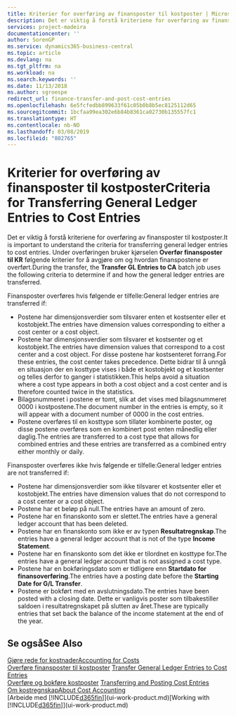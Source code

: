 ```yaml
---
title: Kriterier for overføring av finansposter til kostposter | Microsoft-dokumentasjon
description: Det er viktig å forstå kriteriene for overføring av finansposter til kostposter. Under overføringen bruker kjørselen **Overfør finansposter til KR** følgende kriterier for å avgjøre om og hvordan finanspostene er overført.
services: project-madeira
documentationcenter: ''
author: SorenGP
ms.service: dynamics365-business-central
ms.topic: article
ms.devlang: na
ms.tgt_pltfrm: na
ms.workload: na
ms.search.keywords: ''
ms.date: 11/13/2018
ms.author: sgroespe
redirect_url: finance-transfer-and-post-cost-entries
ms.openlocfilehash: 6e5fcfedbb899633f61c05b0b8b5ec8125112d65
ms.sourcegitcommit: 1bcfaa99ea302e6b84b8361ca02730b135557fc1
ms.translationtype: HT
ms.contentlocale: nb-NO
ms.lasthandoff: 03/08/2019
ms.locfileid: "802765"
---
```

# <a name="criteria-for-transferring-general-ledger-entries-to-cost-entries"></a><span data-ttu-id="16930-104">Kriterier for overføring av finansposter til kostposter</span><span class="sxs-lookup"><span data-stu-id="16930-104">Criteria for Transferring General Ledger Entries to Cost Entries</span></span>
<span data-ttu-id="16930-105">Det er viktig å forstå kriteriene for overføring av finansposter til kostposter.</span><span class="sxs-lookup"><span data-stu-id="16930-105">It is important to understand the criteria for transferring general ledger entries to cost entries.</span></span> <span data-ttu-id="16930-106">Under overføringen bruker kjørselen **Overfør finansposter til KR** følgende kriterier for å avgjøre om og hvordan finanspostene er overført.</span><span class="sxs-lookup"><span data-stu-id="16930-106">During the transfer, the **Transfer GL Entries to CA** batch job uses the following criteria to determine if and how the general ledger entries are transferred.</span></span>  

<span data-ttu-id="16930-107">Finansposter overføres hvis følgende er tilfelle:</span><span class="sxs-lookup"><span data-stu-id="16930-107">General ledger entries are transferred if:</span></span>  

-   <span data-ttu-id="16930-108">Postene har dimensjonsverdier som tilsvarer enten et kostsenter eller et kostobjekt.</span><span class="sxs-lookup"><span data-stu-id="16930-108">The entries have dimension values corresponding to either a cost center or a cost object.</span></span>  
-   <span data-ttu-id="16930-109">Postene har dimensjonsverdier som tilsvarer et kostsenter og et kostobjekt.</span><span class="sxs-lookup"><span data-stu-id="16930-109">The entries have dimension values that correspond to a cost center and a cost object.</span></span> <span data-ttu-id="16930-110">For disse postene har kostsenteret forrang.</span><span class="sxs-lookup"><span data-stu-id="16930-110">For these entries, the cost center takes precedence.</span></span> <span data-ttu-id="16930-111">Dette bidrar til å unngå en situasjon der en kosttype vises i både et kostobjekt og et kostsenter og telles derfor to ganger i statistikken.</span><span class="sxs-lookup"><span data-stu-id="16930-111">This helps avoid a situation where a cost type appears in both a cost object and a cost center and is therefore counted twice in the statistics.</span></span>  
-   <span data-ttu-id="16930-112">Bilagsnummeret i postene er tomt, slik at det vises med bilagsnummeret 0000 i kostpostene.</span><span class="sxs-lookup"><span data-stu-id="16930-112">The document number in the entries is empty, so it will appear with a document number of 0000 in the cost entries.</span></span>  
-   <span data-ttu-id="16930-113">Postene overføres til en kosttype som tillater kombinerte poster, og disse postene overføres som en kombinert post enten månedlig eller daglig.</span><span class="sxs-lookup"><span data-stu-id="16930-113">The entries are transferred to a cost type that allows for combined entries and these entries are transferred as a combined entry either monthly or daily.</span></span>  

<span data-ttu-id="16930-114">Finansposter overføres ikke hvis følgende er tilfelle:</span><span class="sxs-lookup"><span data-stu-id="16930-114">General ledger entries are not transferred if:</span></span>  

-   <span data-ttu-id="16930-115">Postene har dimensjonsverdier som ikke tilsvarer et kostsenter eller et kostobjekt.</span><span class="sxs-lookup"><span data-stu-id="16930-115">The entries have dimension values that do not correspond to a cost center or a cost object.</span></span>  
-   <span data-ttu-id="16930-116">Postene har et beløp på null.</span><span class="sxs-lookup"><span data-stu-id="16930-116">The entries have an amount of zero.</span></span>  
-   <span data-ttu-id="16930-117">Postene har en finanskonto som er slettet.</span><span class="sxs-lookup"><span data-stu-id="16930-117">The entries have a general ledger account that has been deleted.</span></span>  
-   <span data-ttu-id="16930-118">Postene har en finanskonto som ikke er av typen **Resultatregnskap**.</span><span class="sxs-lookup"><span data-stu-id="16930-118">The entries have a general ledger account that is not of the type **Income Statement**.</span></span>  
-   <span data-ttu-id="16930-119">Postene har en finanskonto som det ikke er tilordnet en kosttype for.</span><span class="sxs-lookup"><span data-stu-id="16930-119">The entries have a general ledger account that is not assigned a cost type.</span></span>  
-   <span data-ttu-id="16930-120">Postene har en bokføringsdato som er tidligere enn **Startdato for finansoverføring**.</span><span class="sxs-lookup"><span data-stu-id="16930-120">The entries have a posting date before the **Starting Date for G/L Transfer**.</span></span>  
-   <span data-ttu-id="16930-121">Postene er bokført med en avslutningsdato.</span><span class="sxs-lookup"><span data-stu-id="16930-121">The entries have been posted with a closing date.</span></span> <span data-ttu-id="16930-122">Dette er vanligvis poster som tilbakestiller saldoen i resultatregnskapet på slutten av året.</span><span class="sxs-lookup"><span data-stu-id="16930-122">These are typically entries that set back the balance of the income statement at the end of the year.</span></span>  

## <a name="see-also"></a><span data-ttu-id="16930-123">Se også</span><span class="sxs-lookup"><span data-stu-id="16930-123">See Also</span></span>  
[<span data-ttu-id="16930-124">Gjøre rede for kostnader</span><span class="sxs-lookup"><span data-stu-id="16930-124">Accounting for Costs</span></span>](finance-manage-cost-accounting.md)  
 <span data-ttu-id="16930-125">[Overføre finansposter til kostposter](finance-how-to-transfer-general-ledger-entries-to-cost-entries.md) </span><span class="sxs-lookup"><span data-stu-id="16930-125">[Transfer General Ledger Entries to Cost Entries](finance-how-to-transfer-general-ledger-entries-to-cost-entries.md) </span></span>  
 <span data-ttu-id="16930-126">[Overføre og bokføre kostposter](finance-transfer-and-post-cost-entries.md) </span><span class="sxs-lookup"><span data-stu-id="16930-126">[Transferring and Posting Cost Entries](finance-transfer-and-post-cost-entries.md) </span></span>  
 [<span data-ttu-id="16930-127">Om kostregnskap</span><span class="sxs-lookup"><span data-stu-id="16930-127">About Cost Accounting</span></span>](finance-about-cost-accounting.md)  
 <span data-ttu-id="16930-128">[Arbeide med [!INCLUDE[d365fin](includes/d365fin_md.md)]](ui-work-product.md)</span><span class="sxs-lookup"><span data-stu-id="16930-128">[Working with [!INCLUDE[d365fin](includes/d365fin_md.md)]](ui-work-product.md)</span></span>
